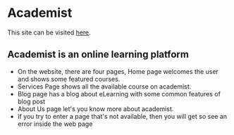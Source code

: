 # Academist

This site can be visited [here](https://academist.netlify.app/).

## Academist is an online learning platform

- On the website, there are four pages, Home page welcomes the user and shows some featured courses.
- Services Page shows all the available course on academist.
- Blog page has a blog about eLearning with some common features of blog post
- About Us page let's you know more about academist.
- if you try to enter a page that's not available, then you will get so see an error inside the web page
